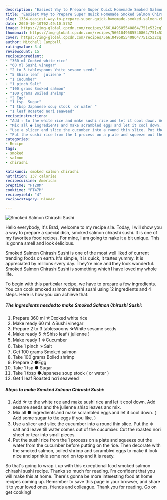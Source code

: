 ```yaml
---
description: "Easiest Way to Prepare Super Quick Homemade Smoked Salmon Chirashi Sushi"
title: "Easiest Way to Prepare Super Quick Homemade Smoked Salmon Chirashi Sushi"
slug: 1334-easiest-way-to-prepare-super-quick-homemade-smoked-salmon-chirashi-sushi
date: 2020-10-10T02:49:10.575Z
image: https://img-global.cpcdn.com/recipes/5661049685540864/751x532cq70/smoked-salmon-chirashi-sushi-recipe-main-photo.jpg
thumbnail: https://img-global.cpcdn.com/recipes/5661049685540864/751x532cq70/smoked-salmon-chirashi-sushi-recipe-main-photo.jpg
cover: https://img-global.cpcdn.com/recipes/5661049685540864/751x532cq70/smoked-salmon-chirashi-sushi-recipe-main-photo.jpg
author: Mitchell Campbell
ratingvalue: 3.4
reviewcount: 15
recipeingredient:
- "360 ml Cooked white rice"
- "60 ml Sushi vinegar"
- "2 to 3 tablespoons White sesame seeds"
- "5 Shiso leaf  julienne "
- "1 Cucumber"
- "1 pinch Salt"
- "100 grams Smoked salmon"
- "100 grams Boiled shrimp"
- "2 Egg"
- "1 tsp  Sugar"
- "1 tbsp Japanese soup stock  or water "
- "1 leaf Roasted nori seaweed"
recipeinstructions:
- "Add ☆ to the white rice and make sushi rice and let it cool down. Add sesame seeds and the julienne shiso leaves and mix."
- "Mix all ● ingredients and make scrambled eggs and let it cool down. ( Add some sugar to the eggs if you like. )"
- "Use a slicer and slice the cucumber into a round thin slice. Put the ＊ salt and leave till water comes out of the cucumber. Cut the roasted nori sheet or tear into small pieces."
- "Put the sushi rice from the 1 process on a plate and squeeze out the water from the cucumber before putting on the rice. Then decorate with the smoked salmon, boiled shrimp and scrambled eggs to make it look nice and sprinkle some nori on top and it is ready."
categories:
- Recipe
tags:
- smoked
- salmon
- chirashi

katakunci: smoked salmon chirashi 
nutrition: 137 calories
recipecuisine: American
preptime: "PT20M"
cooktime: "PT47M"
recipeyield: "4"
recipecategory: Dinner

---
```



![Smoked Salmon Chirashi Sushi](https://img-global.cpcdn.com/recipes/5661049685540864/751x532cq70/smoked-salmon-chirashi-sushi-recipe-main-photo.jpg)

Hello everybody, it's Brad, welcome to my recipe site. Today, I will show you a way to prepare a special dish, smoked salmon chirashi sushi. It is one of my favorites food recipes. For mine, I am going to make it a bit unique. This is gonna smell and look delicious.



Smoked Salmon Chirashi Sushi is one of the most well liked of current trending foods on earth. It's simple, it is quick, it tastes yummy. It is appreciated by millions every day. They're nice and they look wonderful. Smoked Salmon Chirashi Sushi is something which I have loved my whole life.


To begin with this particular recipe, we have to prepare a few ingredients. You can cook smoked salmon chirashi sushi using 12 ingredients and 4 steps. Here is how you can achieve that.

<!--inarticleads1-->

##### The ingredients needed to make Smoked Salmon Chirashi Sushi:

1. Prepare 360 ml ☆Cooked white rice
1. Make ready 60 ml ☆Sushi vinegar
1. Prepare 2 to 3 tablespoons ☆White sesame seeds
1. Make ready 5 ☆Shiso leaf ( julienne )
1. Make ready 1 ＊Cucumber
1. Take 1 pinch ＊Salt
1. Get 100 grams Smoked salmon
1. Take 100 grams Boiled shrimp
1. Prepare 2 ●Egg
1. Take 1 tsp ● Sugar
1. Take 1 tbsp ●Japanese soup stock ( or water )
1. Get 1 leaf Roasted nori seaweed




<!--inarticleads2-->

##### Steps to make Smoked Salmon Chirashi Sushi:

1. Add ☆ to the white rice and make sushi rice and let it cool down. Add sesame seeds and the julienne shiso leaves and mix.
1. Mix all ● ingredients and make scrambled eggs and let it cool down. ( Add some sugar to the eggs if you like. )
1. Use a slicer and slice the cucumber into a round thin slice. Put the ＊ salt and leave till water comes out of the cucumber. Cut the roasted nori sheet or tear into small pieces.
1. Put the sushi rice from the 1 process on a plate and squeeze out the water from the cucumber before putting on the rice. Then decorate with the smoked salmon, boiled shrimp and scrambled eggs to make it look nice and sprinkle some nori on top and it is ready.




So that's going to wrap it up with this exceptional food smoked salmon chirashi sushi recipe. Thanks so much for reading. I'm confident that you will make this at home. There's gonna be more interesting food at home recipes coming up. Remember to save this page in your browser, and share it to your loved ones, friends and colleague. Thank you for reading. Go on get cooking!
